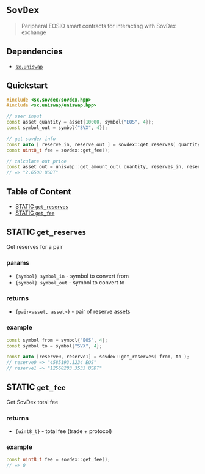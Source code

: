 # **`SovDex`**

> Peripheral EOSIO smart contracts for interacting with SovDex exchange

## Dependencies

- [`sx.uniswap`](https://github.com/stableex/sx.uniswap)

## Quickstart

```c++
#include <sx.sovdex/sovdex.hpp>
#include <sx.uniswap/uniswap.hpp>

// user input
const asset quantity = asset{10000, symbol{"EOS", 4}};
const symbol_out = symbol{"SVX", 4}};

// get sovdex info
const auto [ reserve_in, reserve_out ] = sovdex::get_reserves( quantity.symbol, symbol_out );
const uint8_t fee = sovdex::get_fee();

// calculate out price
const asset out = uniswap::get_amount_out( quantity, reserves_in, reserves_out, fee );
// => "2.6500 USDT"
```

## Table of Content

- [STATIC `get_reserves`](#static-get_reserves)
- [STATIC `get_fee`](#static-get_fee)

## STATIC `get_reserves`

Get reserves for a pair

### params

- `{symbol} symbol_in` - symbol to convert from
- `{symbol} symbol_out` - symbol to convert to

### returns

- `{pair<asset, asset>}` - pair of reserve assets

### example

```c++
const symbol from = symbol{"EOS", 4};
const symbol to = symbol{"SVX", 4};

const auto [reserve0, reserve1] = sovdex::get_reserves( from, to );
// reserve0 => "4585193.1234 EOS"
// reserve1 => "12568203.3533 USDT"
```

## STATIC `get_fee`

Get SovDex total fee

### returns

- `{uint8_t}` - total fee (trade + protocol)

### example

```c++
const uint8_t fee = sovdex::get_fee();
// => 0
```
